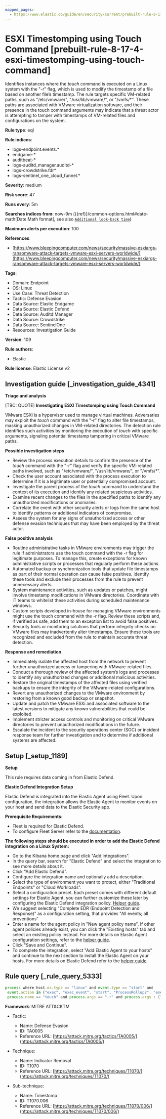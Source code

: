 ```yaml
---
mapped_pages:
  - https://www.elastic.co/guide/en/security/current/prebuilt-rule-8-17-4-esxi-timestomping-using-touch-command.html
---
```


# ESXI Timestomping using Touch Command [prebuilt-rule-8-17-4-esxi-timestomping-using-touch-command]

Identifies instances where the *touch* command is executed on a Linux system with the "-r" flag, which is used to modify the timestamp of a file based on another file’s timestamp. The rule targets specific VM-related paths, such as "/etc/vmware/", "/usr/lib/vmware/", or "/vmfs/*". These paths are associated with VMware virtualization software, and their presence in the touch command arguments may indicate that a threat actor is attempting to tamper with timestamps of VM-related files and configurations on the system.

**Rule type**: eql

**Rule indices**:

* logs-endpoint.events.*
* endgame-*
* auditbeat-*
* logs-auditd_manager.auditd-*
* logs-crowdstrike.fdr*
* logs-sentinel_one_cloud_funnel.*

**Severity**: medium

**Risk score**: 47

**Runs every**: 5m

**Searches indices from**: now-9m ({{ref}}/common-options.html#date-math[Date Math format], see also [`Additional look-back time`](docs-content://solutions/security/detect-and-alert/create-detection-rule.md#rule-schedule))

**Maximum alerts per execution**: 100

**References**:

* [https://www.bleepingcomputer.com/news/security/massive-esxiargs-ransomware-attack-targets-vmware-esxi-servers-worldwide/](https://www.bleepingcomputer.com/news/security/massive-esxiargs-ransomware-attack-targets-vmware-esxi-servers-worldwide/)

**Tags**:

* Domain: Endpoint
* OS: Linux
* Use Case: Threat Detection
* Tactic: Defense Evasion
* Data Source: Elastic Endgame
* Data Source: Elastic Defend
* Data Source: Auditd Manager
* Data Source: Crowdstrike
* Data Source: SentinelOne
* Resources: Investigation Guide

**Version**: 109

**Rule authors**:

* Elastic

**Rule license**: Elastic License v2

## Investigation guide [_investigation_guide_4341]

**Triage and analysis**

[TBC: QUOTE]
**Investigating ESXI Timestomping using Touch Command**

VMware ESXi is a hypervisor used to manage virtual machines. Adversaries may exploit the *touch* command with the "-r" flag to alter file timestamps, masking unauthorized changes in VM-related directories. The detection rule identifies such activities by monitoring the execution of *touch* with specific arguments, signaling potential timestamp tampering in critical VMware paths.

**Possible investigation steps**

* Review the process execution details to confirm the presence of the *touch* command with the "-r" flag and verify the specific VM-related paths involved, such as "/etc/vmware/", "/usr/lib/vmware/", or "/vmfs/*".
* Check the user account associated with the process execution to determine if it is a legitimate user or potentially compromised account.
* Investigate the parent process of the *touch* command to understand the context of its execution and identify any related suspicious activities.
* Examine recent changes to the files in the specified paths to identify any unauthorized modifications or anomalies.
* Correlate the event with other security alerts or logs from the same host to identify patterns or additional indicators of compromise.
* Assess the system for any signs of unauthorized access or other defense evasion techniques that may have been employed by the threat actor.

**False positive analysis**

* Routine administrative tasks in VMware environments may trigger the rule if administrators use the touch command with the -r flag for legitimate purposes. To manage this, create exceptions for known administrative scripts or processes that regularly perform these actions.
* Automated backup or synchronization tools that update file timestamps as part of their normal operation can cause false positives. Identify these tools and exclude their processes from the rule to prevent unnecessary alerts.
* System maintenance activities, such as updates or patches, might involve timestamp modifications in VMware directories. Coordinate with IT teams to whitelist these activities during scheduled maintenance windows.
* Custom scripts developed in-house for managing VMware environments might use the touch command with the -r flag. Review these scripts and, if verified as safe, add them to an exception list to avoid false positives.
* Security tools or monitoring solutions that perform integrity checks on VMware files may inadvertently alter timestamps. Ensure these tools are recognized and excluded from the rule to maintain accurate threat detection.

**Response and remediation**

* Immediately isolate the affected host from the network to prevent further unauthorized access or tampering with VMware-related files.
* Conduct a thorough review of the affected system’s logs and processes to identify any unauthorized changes or additional malicious activities.
* Restore the original timestamps of the affected files using verified backups to ensure the integrity of the VMware-related configurations.
* Revert any unauthorized changes to the VMware environment by restoring from a known good backup or snapshot.
* Update and patch the VMware ESXi and associated software to the latest versions to mitigate any known vulnerabilities that could be exploited.
* Implement stricter access controls and monitoring on critical VMware directories to prevent unauthorized modifications in the future.
* Escalate the incident to the security operations center (SOC) or incident response team for further investigation and to determine if additional systems are affected.


## Setup [_setup_1189]

**Setup**

This rule requires data coming in from Elastic Defend.

**Elastic Defend Integration Setup**

Elastic Defend is integrated into the Elastic Agent using Fleet. Upon configuration, the integration allows the Elastic Agent to monitor events on your host and send data to the Elastic Security app.

**Prerequisite Requirements:**

* Fleet is required for Elastic Defend.
* To configure Fleet Server refer to the [documentation](docs-content://reference/ingestion-tools/fleet/fleet-server.md).

**The following steps should be executed in order to add the Elastic Defend integration on a Linux System:**

* Go to the Kibana home page and click "Add integrations".
* In the query bar, search for "Elastic Defend" and select the integration to see more details about it.
* Click "Add Elastic Defend".
* Configure the integration name and optionally add a description.
* Select the type of environment you want to protect, either "Traditional Endpoints" or "Cloud Workloads".
* Select a configuration preset. Each preset comes with different default settings for Elastic Agent, you can further customize these later by configuring the Elastic Defend integration policy. [Helper guide](docs-content://solutions/security/configure-elastic-defend/configure-an-integration-policy-for-elastic-defend.md).
* We suggest selecting "Complete EDR (Endpoint Detection and Response)" as a configuration setting, that provides "All events; all preventions"
* Enter a name for the agent policy in "New agent policy name". If other agent policies already exist, you can click the "Existing hosts" tab and select an existing policy instead. For more details on Elastic Agent configuration settings, refer to the [helper guide](docs-content://reference/ingestion-tools/fleet/agent-policy.md).
* Click "Save and Continue".
* To complete the integration, select "Add Elastic Agent to your hosts" and continue to the next section to install the Elastic Agent on your hosts. For more details on Elastic Defend refer to the [helper guide](docs-content://solutions/security/configure-elastic-defend/install-elastic-defend.md).


## Rule query [_rule_query_5333]

```js
process where host.os.type == "linux" and event.type == "start" and
 event.action in ("exec", "exec_event", "start", "ProcessRollup2", "executed", "process_started") and
 process.name == "touch" and process.args == "-r" and process.args : ("/etc/vmware/*", "/usr/lib/vmware/*", "/vmfs/*")
```

**Framework**: MITRE ATT&CKTM

* Tactic:

    * Name: Defense Evasion
    * ID: TA0005
    * Reference URL: [https://attack.mitre.org/tactics/TA0005/](https://attack.mitre.org/tactics/TA0005/)

* Technique:

    * Name: Indicator Removal
    * ID: T1070
    * Reference URL: [https://attack.mitre.org/techniques/T1070/](https://attack.mitre.org/techniques/T1070/)

* Sub-technique:

    * Name: Timestomp
    * ID: T1070.006
    * Reference URL: [https://attack.mitre.org/techniques/T1070/006/](https://attack.mitre.org/techniques/T1070/006/)




